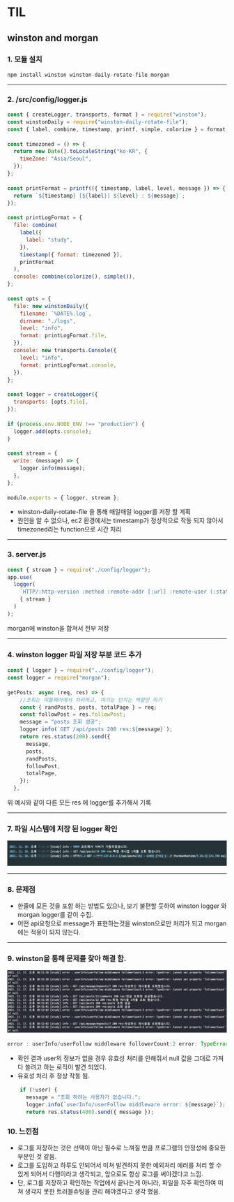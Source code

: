 # TIL

## winston and morgan

### 1. 모듈 설치

```jsx
npm install winston winston-daily-rotate-file morgan
```

---

### 2. /src/config/logger.js

```jsx
const { createLogger, transports, format } = require("winston");
const winstonDaily = require("winston-daily-rotate-file");
const { label, combine, timestamp, printf, simple, colorize } = format;

const timezoned = () => {
  return new Date().toLocaleString("ko-KR", {
    timeZone: "Asia/Seoul",
  });
};

const printFormat = printf(({ timestamp, label, level, message }) => {
  return `${timestamp} [${label}] ${level} : ${message}`;
});

const printLogFormat = {
  file: combine(
    label({
      label: "study",
    }),
    timestamp({ format: timezoned }),
    printFormat
  ),
  console: combine(colorize(), simple()),
};

const opts = {
  file: new winstonDaily({
    filename: `%DATE%.log`,
    dirname: "./logs",
    level: "info",
    format: printLogFormat.file,
  }),
  console: new transports.Console({
    level: "info",
    format: printLogFormat.console,
  }),
};

const logger = createLogger({
  transports: [opts.file],
});

if (process.env.NODE_ENV !== "production") {
  logger.add(opts.console);
}

const stream = {
  write: (message) => {
    logger.info(message);
  },
};

module.exports = { logger, stream };
```

- winston-daily-rotate-file 을 통해 매일매일 logger를 저장 할 계획
- 원인을 알 수 없으나, ec2 환경에서는 timestamp가 정상적으로 작동 되지 않아서 timezoned라는 function으로 시간 처리

---

### 3. server.js

```jsx
const { stream } = require("./config/logger");
app.use(
  logger(
    `HTTP/:http-version :method :remote-addr [:url] :remote-user (:status) [:res[content-length]] [:referrer // :user-agent] [:response-time ms] `,
    { stream }
  )
);
```

morgan에 winston을 합쳐서 전부 저장

---

### 4. winston logger 파일 저장 부분 코드 추가

```jsx
const { logger } = require("../config/logger");
const logger = require("morgan");

getPosts: async (req, res) => {
    //조회는 미들웨어에서 처리하고, 여기는 던지는 역할만 하기
    const { randPosts, posts, totalPage } = req;
    const followPost = res.followPost;
    message = "posts 조회 성공";
    logger.info(`GET /api/posts 200 res:${message}`);
    return res.status(200).send({
      message,
      posts,
      randPosts,
      followPost,
      totalPage,
    });
  },
```

위 예시와 같이 다른 모든 res 에 logger를 추가해서 기록

---

### 7. 파일 시스템에 저장 된 logger 확인

![start_ex.png](start_ex.png)

---

### 8. 문제점

- 한줄에 모든 것을 포함 하는 방법도 있으나, 보기 불편할 듯하여 winston logger 와 morgan logger를 같이 수집.
- 어떤 api요청으로 message가 표현하는것을 winston으로만 처리가 되고 morgan에는 적용이 되지 않는다.

---

### 9. winston을 통해 문제를 찾아 해결 함.

![error01.png](error01.png)

```jsx
error : userInfo/userFollow middleware followerCount:2 error: TypeError: Cannot set property 'followerCount' of null
```

- 확인 결과 user의 정보가 없을 경우 유효성 처리를 안해줘서 null 값을 그대로 가져다 쓸려고 하는 로직이 발견 되었다.
- 유효성 처리 후 정상 작동 됨.

```jsx
    if (!user) {
      message = "조회 하려는 사용자가 없습니다.";
      logger.info(`userInfo/userFollow middleware error: ${message}`);
      return res.status(400).send({ message });
```

### 10. 느낀점

- 로그를 저장하는 것은 선택이 아닌 필수로 느껴질 만큼 프로그램의 안정성에 중요한 부분인 것 같음.
- 로그를 도입하고 하루도 안되어서 미쳐 발견하지 못한 예외처리 에러를 처리 할 수 있게 되어서 다행이라고 생각되고, 앞으로도 항상 로그를 써야겠다고 느낌.
- 단, 로그를 저장하고 확인하는 작업에서 끝나는게 아니라, 파일을 자주 확인하여 미쳐 생각지 못한 트러블슈팅을 관리 해야겠다고 생각 했음.

